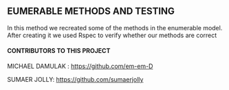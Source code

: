##  EUMERABLE METHODS AND TESTING 


In this method we recreated some of the methods in the enumerable model. After creating it we used Rspec to verify whether our methods are correct 

#### CONTRIBUTORS TO THIS PROJECT

MICHAEL DAMULAK : https://github.com/em-em-D

SUMAER JOLLY: https://github.com/sumaerjolly


